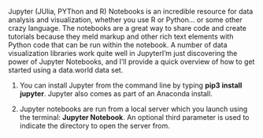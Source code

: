 Jupyter (JUlia, PYThon and R) Notebooks is an incredible resource for data analysis and visualization, whether you use R or Python... or some other crazy language. The notebooks are a great way to share code and create tutorials because they meld markup and other rich text elements with Python code that can be run within the notebook. A number of data visualization libraries work quite well in JupyterI’m just discovering the power of Jupyter Notebooks, and I’ll provide a quick overview of how to get started using a data.world data set. 

1. You can install Jupyter from the command line by typing <b>pip3 install jupyter</b>. Jupyter also comes as part of an Anaconda install. 

2. Jupyter notebooks are run from a local server which you launch using the terminal: <b>Jupyter Notebook</b>. An optional third parameter is used to indicate the directory to open the server from. 

